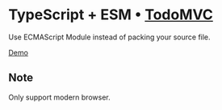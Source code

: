 # TypeScript + ESM • [TodoMVC](http://todomvc.com)

Use ECMAScript Module instead of packing your source file.

[Demo](https://hufan-akari.github.io/todomvc)

## Note
Only support modern browser.